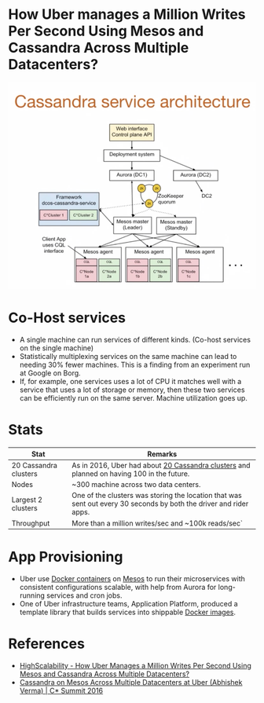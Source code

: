 # How Uber manages a Million Writes Per Second Using Mesos and Cassandra Across Multiple Datacenters?

![img.png](assets/uber-casandra-mesos.png)

# Co-Host services
- A single machine can run services of different kinds. (Co-host services on the single machine)
- Statistically multiplexing services on the same machine can lead to needing 30% fewer machines. This is a finding from an experiment run at Google on Borg.
- If, for example, one services uses a lot of CPU it matches well with a service that uses a lot of storage or memory, then these two services can be efficiently run on the same server. Machine utilization goes up.

# Stats

| Stat                  | Remarks                                                                                                                                                                         |
|-----------------------|---------------------------------------------------------------------------------------------------------------------------------------------------------------------------------|
| 20 Cassandra clusters | As in 2016, Uber had about [20 Cassandra clusters](../../1_HLDDesignComponents/3_DatabaseComponents/NoSQL-Databases/ApacheCasandra.md) and planned on having 100 in the future. |
| Nodes                 | ~300 machine across two data centers.                                                                                                                                           |
| Largest 2 clusters    | One of the clusters was storing the location that was sent out every 30 seconds by both the driver and rider apps.                                                              |
| Throughput            | More than a million writes/sec and ~100k reads/sec`                                                                                                                             |

# App Provisioning
- Uber use [Docker containers](../../1_HLDDesignComponents/6_ContainerOrchestrationServices/Docker/Readme.md) on [Mesos](../../1_HLDDesignComponents/6_ContainerOrchestrationServices/ApacheMarathon&Mesos.md) to run their microservices with consistent configurations scalable, with help from Aurora for long-running services and cron jobs.
- One of Uber infrastructure teams, Application Platform, produced a template library that builds services into shippable [Docker images](../../1_HLDDesignComponents/6_ContainerOrchestrationServices/Docker/Readme.md).

# References
- [HighScalability - How Uber Manages a Million Writes Per Second Using Mesos and Cassandra Across Multiple Datacenters?](http://highscalability.com/blog/2016/9/28/how-uber-manages-a-million-writes-per-second-using-mesos-and.html)
- [Cassandra on Mesos Across Multiple Datacenters at Uber (Abhishek Verma) | C* Summit 2016](https://www.youtube.com/watch?v=4Ap-1VT2ChU)